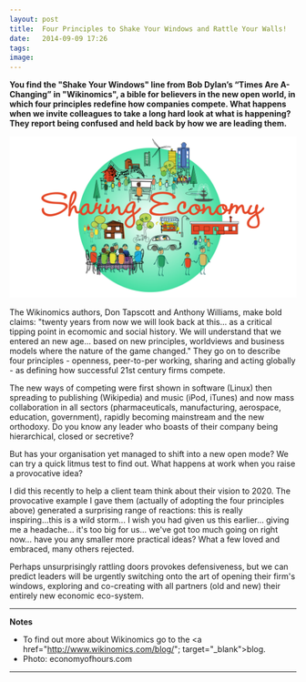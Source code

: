 ```yaml
---
layout: post
title:  Four Principles to Shake Your Windows and Rattle Your Walls!
date:   2014-09-09 17:26
tags: 
image:
---
```


**You find the "Shake Your Windows" line from Bob Dylan’s “Times Are A-Changing” in "Wikinomics", a bible for believers in the new open world, in which four principles redefine how companies compete. What happens when we invite colleagues to take a long hard look at what is happening? They report being confused and held back by how we are leading them.**

![](/libb/images/sharingeconomy_globe.jpg)

The Wikinomics authors, Don Tapscott and Anthony Williams, make bold claims: "twenty years from now we will look back at this... as a critical tipping point in ecomomic and social history. We will understand that we entered an new age... based on new principles, worldviews and business models where the nature of the game changed." They go on to describe four principles - openness, peer-to-per working, sharing and acting globally - as defining how successful 21st century firms compete.

 The new ways of competing were first shown in software (Linux) then spreading to publishing (Wikipedia) and music (iPod, iTunes) and now mass collaboration in all sectors (pharmaceuticals, manufacturing, aerospace, education, government), rapidly becoming mainstream and the new orthodoxy. Do you know any leader who boasts of their company being hierarchical, closed or secretive?

 But has your organisation yet managed to shift into a new open mode? We can try a quick litmus test to find out. What happens at work when you raise a provocative idea? 

 I did this recently to help a client team think about their vision to 2020. The provocative example I gave them (actually of adopting the four principles above) generated a surprising range of reactions: this is really inspiring...this is a wild storm... I wish you had given us this earlier... giving me a headache... it's too big for us... we've got too much going on right now... have you any smaller more practical ideas? What a few loved and embraced, many others rejected.

Perhaps unsurprisingly rattling doors provokes defensiveness, but we can predict leaders will be urgently switching onto the art of opening their firm's windows, exploring and co-creating with all partners (old and new) their entirely new economic eco-system. 

__________________
<b>Notes</b>  
* To find out more about Wikinomics go to the <a href="http://www.wikinomics.com/blog/"; target="_blank">blog</a>.  
* Photo: economyofhours.com

__________________








